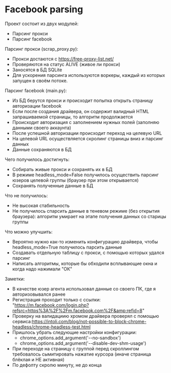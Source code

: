 # Facebook parsing

Проект состоит из двух модулей:
- Парсинг прокси
- Парсинг facebook

Парсинг прокси (scrap_proxy.py):
- Прокси достаются с https://free-proxy-list.net/
- Проверяются на статус ALIVE (живое ли прокси)
- Заносятся в БД SQLite
- Для ускорения парсинга используются воркеры, каждый из которых запущен в своём потоке.

Парсинг facebook (main.py):
- Из БД берутся прокси и происходит попытка открыть страницу авторизации facebook
- Если после создания драйвера, он содержит валидный HTML запрашиваемой страницы, то алгоритм продолжается
- Происходит авторизация с заполнением нужных полей (заполняю данными своего аккаунта)
- После успешной авторизации происходит переход на целевую URL
- На целевой URL осуществляется скролинг страницы вниз и парсинг данных
- Данные сохраняются в БД

Чего получилось достигнуть:
- Собирать живые прокси и сохранять их в БД
- В режиме headless_mode=False получилось осуществить парсинг юзеров целевой группы (браузер при этом открывается)
- Сохранять полученные данные в БД

Что не получилось:
- Не высокая стабильность
- Не получилось спарсить данные в теневом режиме (без открытия браузера): алгоритм умирает на этапе получения данных со старицы группы 

Что можно улучшить:
- Вероятно нужно как-то изменить конфигурацию драйвера, чтобы headless_mode=True получилось парсить данные
- Создавать отдельную таблицу с прокси, с помощью которых удался парсинг
- Написать алгоритмы, которые бы обходили всплывающие окна и когда надо нажимали "ОК"

Заметки:
- В качестве юзер агента использовал данные со своего ПК, где я авторизовывался ранее 
- Регистрация проходит только с ссылки: "https://m.facebook.com/login.php?refsrc=https%3A%2F%2Fm.facebook.com%2F&amp;refid=8"
- Проверку на валидациию хромом драйвера проверял с помощью сервиса:https://intoli.com/blog/not-possible-to-block-chrome-headless/chrome-headless-test.html
- Пришлось убрать следующие настройки конфигурации:
  - chrome_options.add_argument('--no-sandbox')
  - chrome_options.add_argument('--disable-dev-shm-usage')
- При переходе на страницу с группой перед скроллингом требовалось сымитировать нажатие курсора (иначе страница блёклая и НЕ активная)
- По дефолту скролю минуту, не до конца